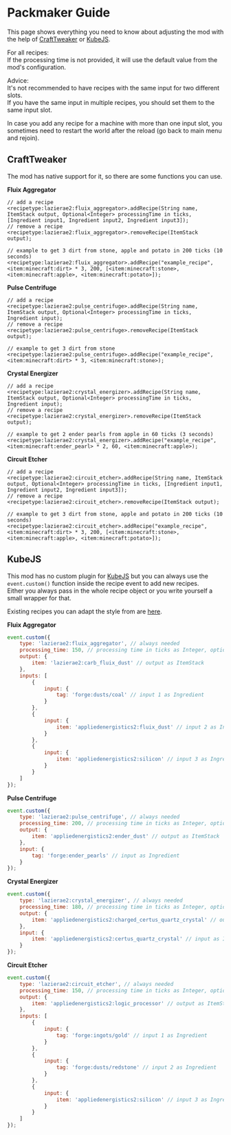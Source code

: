 # **Packmaker Guide**

This page shows everything you need to know about adjusting the mod with the help of [CraftTweaker] or [KubeJS].

For all recipes:<br>
If the processing time is not provided, it will use the default value from the mod's configuration.

Advice:<br>
It's not recommended to have recipes with the same input for two different slots.<br>
If you have the same input in multiple recipes, you should set them to the same input slot.

In case you add any recipe for a machine with more than one input slot, you sometimes need to restart the world
after the reload (go back to main menu and rejoin).

## CraftTweaker

The mod has native support for it, so there are some functions you can use.

**Fluix Aggregator**

```zs
// add a recipe
<recipetype:lazierae2:fluix_aggregator>.addRecipe(String name, ItemStack output, Optional<Integer> processingTime in ticks, [Ingredient input1, Ingredient input2, Ingredient input3]);
// remove a recipe
<recipetype:lazierae2:fluix_aggregator>.removeRecipe(ItemStack output);

// example to get 3 dirt from stone, apple and potato in 200 ticks (10 seconds)
<recipetype:lazierae2:fluix_aggregator>.addRecipe("example_recipe", <item:minecraft:dirt> * 3, 200, [<item:minecraft:stone>, <item:minecraft:apple>, <item:minecraft:potato>]);
```

**Pulse Centrifuge**

```zs
// add a recipe
<recipetype:lazierae2:pulse_centrifuge>.addRecipe(String name, ItemStack output, Optional<Integer> processingTime in ticks, Ingredient input);
// remove a recipe
<recipetype:lazierae2:pulse_centrifuge>.removeRecipe(ItemStack output);

// example to get 3 dirt from stone
<recipetype:lazierae2:pulse_centrifuge>.addRecipe("example_recipe", <item:minecraft:dirt> * 3, <item:minecraft:stone>);
```

**Crystal Energizer**

```zs
// add a recipe
<recipetype:lazierae2:crystal_energizer>.addRecipe(String name, ItemStack output, Optional<Integer> processingTime in ticks, Ingredient input);
// remove a recipe
<recipetype:lazierae2:crystal_energizer>.removeRecipe(ItemStack output);

// example to get 2 ender pearls from apple in 60 ticks (3 seconds)
<recipetype:lazierae2:crystal_energizer>.addRecipe("example_recipe", <item:minecraft:ender_pearl> * 2, 60, <item:minecraft:apple>);
```

**Circuit Etcher**

```zs
// add a recipe
<recipetype:lazierae2:circuit_etcher>.addRecipe(String name, ItemStack output, Optional<Integer> processingTime in ticks, [Ingredient input1, Ingredient input2, Ingredient input3]);
// remove a recipe
<recipetype:lazierae2:circuit_etcher>.removeRecipe(ItemStack output);

// example to get 3 dirt from stone, apple and potato in 200 ticks (10 seconds)
<recipetype:lazierae2:circuit_etcher>.addRecipe("example_recipe", <item:minecraft:dirt> * 3, 200, [<item:minecraft:stone>, <item:minecraft:apple>, <item:minecraft:potato>]);
```

## KubeJS

This mod has no custom plugin for [KubeJS] but you can always use the `event.custom()` function inside the recipe event to add new recipes.<br>
Either you always pass in the whole recipe object or you write yourself a small wrapper for that.

Existing recipes you can adapt the style from are [here][recipes].

**Fluix Aggregator**

```js
event.custom({
    type: 'lazierae2:fluix_aggregator', // always needed
    processing_time: 150, // processing time in ticks as Integer, optional
    output: {
        item: 'lazierae2:carb_fluix_dust' // output as ItemStack
    },
    inputs: [
        {
            input: {
                tag: 'forge:dusts/coal' // input 1 as Ingredient
            }
        },
        {
            input: {
                item: 'appliedenergistics2:fluix_dust' // input 2 as Ingredient
            }
        },
        {
            input: {
                item: 'appliedenergistics2:silicon' // input 3 as Ingredient
            }
        }
    ]
});
```

**Pulse Centrifuge**

```js
event.custom({
    type: 'lazierae2:pulse_centrifuge', // always needed
    processing_time: 200, // processing time in ticks as Integer, optional
    output: {
        item: 'appliedenergistics2:ender_dust' // output as ItemStack
    },
    input: {
        tag: 'forge:ender_pearls' // input as Ingredient
    }
});
```

**Crystal Energizer**

```js
event.custom({
    type: 'lazierae2:crystal_energizer', // always needed
    processing_time: 180, // processing time in ticks as Integer, optional
    output: {
        item: 'appliedenergistics2:charged_certus_quartz_crystal' // output as ItemStack
    },
    input: {
        item: 'appliedenergistics2:certus_quartz_crystal' // input as Ingredient
    }
});
```

**Circuit Etcher**

```js
event.custom({
    type: 'lazierae2:circuit_etcher', // always needed
    processing_time: 150, // processing time in ticks as Integer, optional
    output: {
        item: 'appliedenergistics2:logic_processor' // output as ItemStack
    },
    inputs: [
        {
            input: {
                tag: 'forge:ingots/gold' // input 1 as Ingredient
            }
        },
        {
            input: {
                tag: 'forge:dusts/redstone' // input 2 as Ingredient
            }
        },
        {
            input: {
                item: 'appliedenergistics2:silicon' // input 3 as Ingredient
            }
        }
    ]
});
```

<!-- Links -->

[crafttweaker]: https://www.curseforge.com/minecraft/mc-mods/crafttweaker
[kubejs]: https://www.curseforge.com/minecraft/mc-mods/kubejs-forge
[recipes]: https://github.com/RLNT/minecraft_lazierae2/blob-1.16/src/generated/resources/data/lazierae2/recipes
